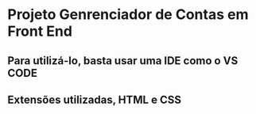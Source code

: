 # Projeto Genrenciador de Contas em Front End

## Para utilizá-lo, basta usar uma IDE como o VS CODE

## Extensões utilizadas, HTML e CSS
